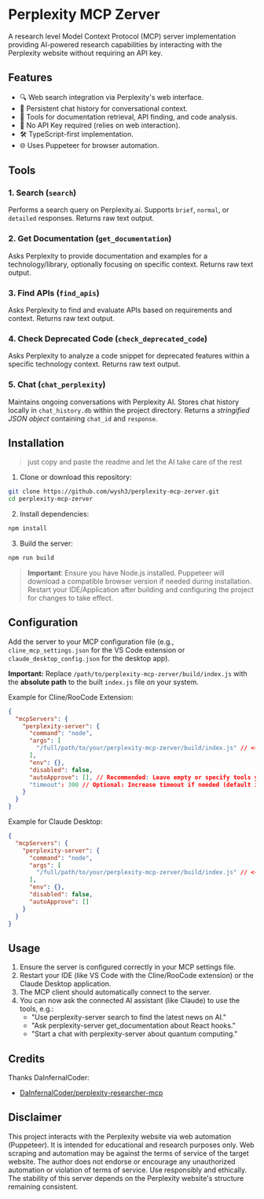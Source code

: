 # Perplexity MCP Zerver

A research level Model Context Protocol (MCP) server implementation providing AI-powered research capabilities by interacting with the Perplexity website without requiring an API key.

## Features
- 🔍 Web search integration via Perplexity's web interface.
- 💬 Persistent chat history for conversational context.
- 📄 Tools for documentation retrieval, API finding, and code analysis.
- 🚫 No API Key required (relies on web interaction).
- 🛠️ TypeScript-first implementation.
- 🌐 Uses Puppeteer for browser automation.

## Tools

### 1. Search (`search`)
Performs a search query on Perplexity.ai. Supports `brief`, `normal`, or `detailed` responses. Returns raw text output.

### 2. Get Documentation (`get_documentation`)
Asks Perplexity to provide documentation and examples for a technology/library, optionally focusing on specific context. Returns raw text output.

### 3. Find APIs (`find_apis`)
Asks Perplexity to find and evaluate APIs based on requirements and context. Returns raw text output.

### 4. Check Deprecated Code (`check_deprecated_code`)
Asks Perplexity to analyze a code snippet for deprecated features within a specific technology context. Returns raw text output.

### 5. Chat (`chat_perplexity`)
Maintains ongoing conversations with Perplexity AI. Stores chat history locally in `chat_history.db` within the project directory. Returns a *stringified JSON object* containing `chat_id` and `response`.

## Installation
> just copy and paste the readme and let the AI take care of the rest
1. Clone or download this repository:
```bash
git clone https://github.com/wysh3/perplexity-mcp-zerver.git
cd perplexity-mcp-zerver
```

2. Install dependencies:
```bash
npm install
```

3. Build the server:
```bash
npm run build
```

> **Important**: Ensure you have Node.js installed. Puppeteer will download a compatible browser version if needed during installation. Restart your IDE/Application after building and configuring the project for changes to take effect.

## Configuration

Add the server to your MCP configuration file (e.g., `cline_mcp_settings.json` for the VS Code extension or `claude_desktop_config.json` for the desktop app).

**Important:** Replace `/path/to/perplexity-mcp-zerver/build/index.js` with the **absolute path** to the built `index.js` file on your system.

Example for Cline/RooCode Extension:
```json
{
  "mcpServers": {
    "perplexity-server": {
      "command": "node",
      "args": [
        "/full/path/to/your/perplexity-mcp-zerver/build/index.js" // <-- Replace this path!
      ],
      "env": {},
      "disabled": false,
      "autoApprove": [], // Recommended: Leave empty or specify tools you trust
      "timeout": 300 // Optional: Increase timeout if needed (default is often 60s)
    }
  }
}
```

Example for Claude Desktop:
```json
{
  "mcpServers": {
    "perplexity-server": {
      "command": "node",
      "args": [
        "/full/path/to/your/perplexity-mcp-zerver/build/index.js" // <-- Replace this path!
      ],
      "env": {},
      "disabled": false,
      "autoApprove": []
    }
  }
}
```

## Usage

1.  Ensure the server is configured correctly in your MCP settings file.
2.  Restart your IDE (like VS Code with the Cline/RooCode extension) or the Claude Desktop application.
3.  The MCP client should automatically connect to the server.
4.  You can now ask the connected AI assistant (like Claude) to use the tools, e.g.:
    *   "Use perplexity-server search to find the latest news on AI."
    *   "Ask perplexity-server get_documentation about React hooks."
    *   "Start a chat with perplexity-server about quantum computing."

## Credits

Thanks DaInfernalCoder:
- [DaInfernalCoder/perplexity-researcher-mcp](https://github.com/DaInfernalCoder/perplexity-researcher-mcp)

## Disclaimer
This project interacts with the Perplexity website via web automation (Puppeteer). It is intended for educational and research purposes only. Web scraping and automation may be against the terms of service of the target website. The author does not endorse or encourage any unauthorized automation or violation of terms of service. Use responsibly and ethically. The stability of this server depends on the Perplexity website's structure remaining consistent.
